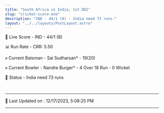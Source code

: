 ```yaml
---
title: "South Africa vs India, 1st ODI"
slug: "cricket-score-one"
description: "IND - 44/1 (8) - India need 73 runs."
layout: "../../layouts/PostLayout.astro"
---
```


🔴 Live Score - IND - 44/1 (8)  

📊 Run Rate - CRR: 5.50  

✊ Current Batsman - Sai Sudharsan* - 19(20)  

✊ Current Bowler - Nandre Burger* - 4 Over 18 Run - 0 Wicket  

📑 Status - India need 73 runs

<br />

***

📝 Last Updated on : 12/17/2023, 5:08:25 PM

***

